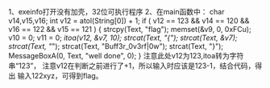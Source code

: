 1、exeinfo打开没有加壳，32位可执行程序
2、在main函数中：
      char v14,v15,v16;
      int v12 = atol(String[0]) + 1;
      if ( v12 == 123 && v14 == 120 && v16 == 122 && v15 == 121 )
      {
        strcpy(Text, "flag");
        memset(&v9, 0, 0xFCu);
        v10 = 0;
        v11 = 0;
        _itoa(v12, &v7, 10);
        strcat(Text, "{");
        strcat(Text, &v7);
        strcat(Text, "_");
        strcat(Text, "Buff3r_0v3rf|0w");
        strcat(Text, "}");
        MessageBoxA(0, Text, "well done", 0);
      }
注意此处v12为123,itoa转为字符串“123”，
注意v12在判断之前进行了+1，所以输入时应该是123-1，结合代码，得出
输入122xyz，可得到flag。
